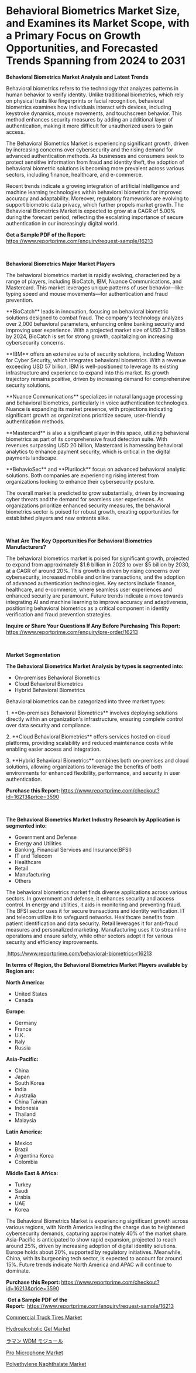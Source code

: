 <p><h1>Behavioral Biometrics Market Size, and Examines its Market Scope, with a Primary Focus on Growth Opportunities, and Forecasted Trends Spanning from 2024 to 2031</h1></p><p><strong>Behavioral Biometrics Market Analysis and Latest Trends</strong></p>
<p><p>Behavioral biometrics refers to the technology that analyzes patterns in human behavior to verify identity. Unlike traditional biometrics, which rely on physical traits like fingerprints or facial recognition, behavioral biometrics examines how individuals interact with devices, including keystroke dynamics, mouse movements, and touchscreen behavior. This method enhances security measures by adding an additional layer of authentication, making it more difficult for unauthorized users to gain access.</p><p>The Behavioral Biometrics Market is experiencing significant growth, driven by increasing concerns over cybersecurity and the rising demand for advanced authentication methods. As businesses and consumers seek to protect sensitive information from fraud and identity theft, the adoption of behavioral biometric solutions is becoming more prevalent across various sectors, including finance, healthcare, and e-commerce.</p><p>Recent trends indicate a growing integration of artificial intelligence and machine learning technologies within behavioral biometrics for improved accuracy and adaptability. Moreover, regulatory frameworks are evolving to support biometric data privacy, which further propels market growth. The Behavioral Biometrics Market is expected to grow at a CAGR of 5.00% during the forecast period, reflecting the escalating importance of secure authentication in our increasingly digital world.</p></p>
<p><strong>Get a Sample PDF of the Report:&nbsp;</strong> <a href="https://www.reportprime.com/enquiry/request-sample/16213">https://www.reportprime.com/enquiry/request-sample/16213</a></p>
<p>&nbsp;</p>
<p><strong>Behavioral Biometrics Major Market Players</strong></p>
<p><p>The behavioral biometrics market is rapidly evolving, characterized by a range of players, including BioCatch, IBM, Nuance Communications, and Mastercard. This market leverages unique patterns of user behavior—like typing speed and mouse movements—for authentication and fraud prevention.</p><p>**BioCatch** leads in innovation, focusing on behavioral biometric solutions designed to combat fraud. The company's technology analyzes over 2,000 behavioral parameters, enhancing online banking security and improving user experience. With a projected market size of USD 3.7 billion by 2024, BioCatch is set for strong growth, capitalizing on increasing cybersecurity concerns.</p><p>**IBM** offers an extensive suite of security solutions, including Watson for Cyber Security, which integrates behavioral biometrics. With a revenue exceeding USD 57 billion, IBM is well-positioned to leverage its existing infrastructure and experience to expand into this market. Its growth trajectory remains positive, driven by increasing demand for comprehensive security solutions.</p><p>**Nuance Communications** specializes in natural language processing and behavioral biometrics, particularly in voice authentication technologies. Nuance is expanding its market presence, with projections indicating significant growth as organizations prioritize secure, user-friendly authentication methods.</p><p>**Mastercard** is also a significant player in this space, utilizing behavioral biometrics as part of its comprehensive fraud detection suite. With revenues surpassing USD 20 billion, Mastercard is harnessing behavioral analytics to enhance payment security, which is critical in the digital payments landscape.</p><p>**BehavioSec** and **Plurilock** focus on advanced behavioral analytic solutions. Both companies are experiencing rising interest from organizations looking to enhance their cybersecurity posture.</p><p>The overall market is predicted to grow substantially, driven by increasing cyber threats and the demand for seamless user experiences. As organizations prioritize enhanced security measures, the behavioral biometrics sector is poised for robust growth, creating opportunities for established players and new entrants alike.</p></p>
<p>&nbsp;</p>
<p><strong>What Are The Key Opportunities For Behavioral Biometrics Manufacturers?</strong></p>
<p><p>The behavioral biometrics market is poised for significant growth, projected to expand from approximately $1.6 billion in 2023 to over $5 billion by 2030, at a CAGR of around 20%. This growth is driven by rising concerns over cybersecurity, increased mobile and online transactions, and the adoption of advanced authentication technologies. Key sectors include finance, healthcare, and e-commerce, where seamless user experiences and enhanced security are paramount. Future trends indicate a move towards integrating AI and machine learning to improve accuracy and adaptiveness, positioning behavioral biometrics as a critical component in identity verification and fraud prevention strategies.</p></p>
<p><strong>Inquire or Share Your Questions If Any Before Purchasing This Report:</strong> <a href="https://www.reportprime.com/enquiry/pre-order/16213">https://www.reportprime.com/enquiry/pre-order/16213</a></p>
<p>&nbsp;</p>
<p><strong>Market Segmentation</strong></p>
<p><strong>The Behavioral Biometrics Market Analysis by types is segmented into:</strong></p>
<p><ul><li>On-premises Behavioral Biometrics</li><li>Cloud Behavioral Biometrics</li><li>Hybrid Behavioral Biometrics</li></ul></p>
<p><p>Behavioral biometrics can be categorized into three market types: </p><p>1. **On-premises Behavioral Biometrics** involves deploying solutions directly within an organization's infrastructure, ensuring complete control over data security and compliance.</p><p>2. **Cloud Behavioral Biometrics** offers services hosted on cloud platforms, providing scalability and reduced maintenance costs while enabling easier access and integration.</p><p>3. **Hybrid Behavioral Biometrics** combines both on-premises and cloud solutions, allowing organizations to leverage the benefits of both environments for enhanced flexibility, performance, and security in user authentication.</p></p>
<p><strong>Purchase this Report:&nbsp;</strong><a href="https://www.reportprime.com/checkout?id=16213&price=3590">https://www.reportprime.com/checkout?id=16213&price=3590</a></p>
<p>&nbsp;</p>
<p><strong>The Behavioral Biometrics Market Industry Research by Application is segmented into:</strong></p>
<p><ul><li>Government and Defense</li><li>Energy and Utilities</li><li>Banking, Financial Services and Insurance(BFSI)</li><li>IT and Telecom</li><li>Healthcare</li><li>Retail</li><li>Manufacturing</li><li>Others</li></ul></p>
<p><p>The behavioral biometrics market finds diverse applications across various sectors. In government and defense, it enhances security and access control. In energy and utilities, it aids in monitoring and preventing fraud. The BFSI sector uses it for secure transactions and identity verification. IT and telecom utilize it to safeguard networks. Healthcare benefits from patient identification and data security. Retail leverages it for anti-fraud measures and personalized marketing. Manufacturing uses it to streamline operations and ensure safety, while other sectors adopt it for various security and efficiency improvements.</p></p>
<p><a href="https://www.reportprime.com/behavioral-biometrics-r16213">&nbsp;https://www.reportprime.com/behavioral-biometrics-r16213</a></p>
<p><strong>In terms of Region, the Behavioral Biometrics Market Players available by Region are:</strong></p>
<p>
    <p> <strong> North America: </strong>
        <ul>
            <li>United States</li>
            <li>Canada</li>
        </ul>
        </p> 
    <p> <strong> Europe: </strong>
        <ul>
            <li>Germany</li>
            <li>France</li>
            <li>U.K.</li>
            <li>Italy</li>
            <li>Russia</li>
        </ul>
        </p> 
    <p> <strong> Asia-Pacific: </strong>
        <ul>
            <li>China</li>
            <li>Japan</li>
            <li>South Korea</li>
            <li>India</li>
            <li>Australia</li>
            <li>China Taiwan</li>
            <li>Indonesia</li>
            <li>Thailand</li>
            <li>Malaysia</li>
        </ul>
        </p> 
    <p> <strong> Latin America: </strong>
        <ul>
            <li>Mexico</li>
            <li>Brazil</li>
            <li>Argentina Korea</li>
            <li>Colombia</li>
        </ul>
        </p> 
    <p> <strong> Middle East & Africa: </strong>
        <ul>
            <li>Turkey</li>
            <li>Saudi</li>
            <li>Arabia</li>
            <li>UAE</li>
            <li>Korea</li>
        </ul>
    </p>
    </p>
<p><p>The Behavioral Biometrics Market is experiencing significant growth across various regions, with North America leading the charge due to heightened cybersecurity demands, capturing approximately 40% of the market share. Asia-Pacific is anticipated to show rapid expansion, projected to reach around 25%, driven by increasing adoption of digital identity solutions. Europe holds about 20%, supported by regulatory initiatives. Meanwhile, China, with its burgeoning tech sector, is expected to account for around 15%. Future trends indicate North America and APAC will continue to dominate.</p></p>
<p><strong>Purchase this Report: </strong><a href="https://www.reportprime.com/checkout?id=16213&price=3590">https://www.reportprime.com/checkout?id=16213&price=3590</a></p>
<p>&nbsp;<strong>Get a Sample PDF of the Report:&nbsp;&nbsp;</strong><a href="https://www.reportprime.com/enquiry/request-sample/16213">https://www.reportprime.com/enquiry/request-sample/16213</a></p>
<p><strong></strong></p>
<p><p><a href="https://issuu.com/reportprime-2/docs/commercial-truck-tires-market-size-_53436a566f3275">Commercial Truck Tires Market</a></p><p><a href="https://github.com/julyju69/Market-Research-Report-List-5/blob/main/hydroalcoholic-gel-market.md">Hydroalcoholic Gel Market</a></p><p><a href="https://medium.com/@nickolej2mc/raman-wdm-module-market-%E3%81%AE%E3%82%B0%E3%83%AD%E3%83%BC%E3%83%90%E3%83%AB%E5%B8%82%E5%A0%B4%E6%A6%82%E8%A6%81%E3%81%AF-%E4%B8%96%E7%95%8C%E3%81%8A%E3%82%88%E3%81%B3%E4%B8%BB%E8%A6%81%E5%B8%82%E5%A0%B4%E3%81%AB%E3%81%8A%E3%81%91%E3%82%8B%E6%A5%AD%E7%95%8C%E3%81%AB%E5%BD%B1%E9%9F%BF%E3%82%92%E4%B8%8E%E3%81%88%E3%82%8B%E4%B8%BB%E8%A6%81%E3%81%AA%E3%83%88%E3%83%AC%E3%83%B3%E3%83%89%E3%81%AB%E3%81%A4%E3%81%84%E3%81%A6-%E7%8B%AC%E8%87%AA%E3%81%AE%E8%A6%96%E7%82%B9%E3%82%92%E6%8F%90%E4%BE%9B%E3%81%97%E3%81%BE%E3%81%99-d72d5c84cd1f">ラマン WDM モジュール</a></p><p><a href="https://www.linkedin.com/pulse/what-driving-global-pro-microphone-market-dive-trends-9dfqe?trackingId=KeFKQK5fRkyNzCIHsOo6Gw%3D%3D">Pro Microphone Market</a></p><p><a href="https://medium.com/@kareeout89567/the-global-polyethylene-naphthalate-market-is-a-dynamic-and-growing-industry-3c88f91922a2?postPublishedType=initial">Polyethylene Naphthalate Market</a></p></p>
